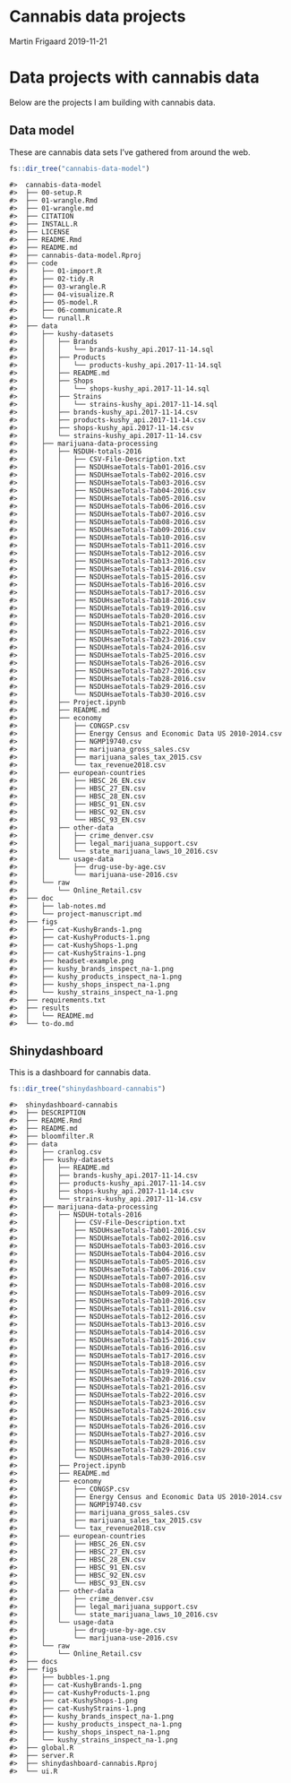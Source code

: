 Cannabis data projects
================
Martin Frigaard
2019-11-21

# Data projects with cannabis data

Below are the projects I am building with cannabis data.

## Data model

These are cannabis data sets I’ve gathered from around the web.

``` r
fs::dir_tree("cannabis-data-model")
```

    #>  cannabis-data-model
    #>  ├── 00-setup.R
    #>  ├── 01-wrangle.Rmd
    #>  ├── 01-wrangle.md
    #>  ├── CITATION
    #>  ├── INSTALL.R
    #>  ├── LICENSE
    #>  ├── README.Rmd
    #>  ├── README.md
    #>  ├── cannabis-data-model.Rproj
    #>  ├── code
    #>  │   ├── 01-import.R
    #>  │   ├── 02-tidy.R
    #>  │   ├── 03-wrangle.R
    #>  │   ├── 04-visualize.R
    #>  │   ├── 05-model.R
    #>  │   ├── 06-communicate.R
    #>  │   └── runall.R
    #>  ├── data
    #>  │   ├── kushy-datasets
    #>  │   │   ├── Brands
    #>  │   │   │   └── brands-kushy_api.2017-11-14.sql
    #>  │   │   ├── Products
    #>  │   │   │   └── products-kushy_api.2017-11-14.sql
    #>  │   │   ├── README.md
    #>  │   │   ├── Shops
    #>  │   │   │   └── shops-kushy_api.2017-11-14.sql
    #>  │   │   ├── Strains
    #>  │   │   │   └── strains-kushy_api.2017-11-14.sql
    #>  │   │   ├── brands-kushy_api.2017-11-14.csv
    #>  │   │   ├── products-kushy_api.2017-11-14.csv
    #>  │   │   ├── shops-kushy_api.2017-11-14.csv
    #>  │   │   └── strains-kushy_api.2017-11-14.csv
    #>  │   ├── marijuana-data-processing
    #>  │   │   ├── NSDUH-totals-2016
    #>  │   │   │   ├── CSV-File-Description.txt
    #>  │   │   │   ├── NSDUHsaeTotals-Tab01-2016.csv
    #>  │   │   │   ├── NSDUHsaeTotals-Tab02-2016.csv
    #>  │   │   │   ├── NSDUHsaeTotals-Tab03-2016.csv
    #>  │   │   │   ├── NSDUHsaeTotals-Tab04-2016.csv
    #>  │   │   │   ├── NSDUHsaeTotals-Tab05-2016.csv
    #>  │   │   │   ├── NSDUHsaeTotals-Tab06-2016.csv
    #>  │   │   │   ├── NSDUHsaeTotals-Tab07-2016.csv
    #>  │   │   │   ├── NSDUHsaeTotals-Tab08-2016.csv
    #>  │   │   │   ├── NSDUHsaeTotals-Tab09-2016.csv
    #>  │   │   │   ├── NSDUHsaeTotals-Tab10-2016.csv
    #>  │   │   │   ├── NSDUHsaeTotals-Tab11-2016.csv
    #>  │   │   │   ├── NSDUHsaeTotals-Tab12-2016.csv
    #>  │   │   │   ├── NSDUHsaeTotals-Tab13-2016.csv
    #>  │   │   │   ├── NSDUHsaeTotals-Tab14-2016.csv
    #>  │   │   │   ├── NSDUHsaeTotals-Tab15-2016.csv
    #>  │   │   │   ├── NSDUHsaeTotals-Tab16-2016.csv
    #>  │   │   │   ├── NSDUHsaeTotals-Tab17-2016.csv
    #>  │   │   │   ├── NSDUHsaeTotals-Tab18-2016.csv
    #>  │   │   │   ├── NSDUHsaeTotals-Tab19-2016.csv
    #>  │   │   │   ├── NSDUHsaeTotals-Tab20-2016.csv
    #>  │   │   │   ├── NSDUHsaeTotals-Tab21-2016.csv
    #>  │   │   │   ├── NSDUHsaeTotals-Tab22-2016.csv
    #>  │   │   │   ├── NSDUHsaeTotals-Tab23-2016.csv
    #>  │   │   │   ├── NSDUHsaeTotals-Tab24-2016.csv
    #>  │   │   │   ├── NSDUHsaeTotals-Tab25-2016.csv
    #>  │   │   │   ├── NSDUHsaeTotals-Tab26-2016.csv
    #>  │   │   │   ├── NSDUHsaeTotals-Tab27-2016.csv
    #>  │   │   │   ├── NSDUHsaeTotals-Tab28-2016.csv
    #>  │   │   │   ├── NSDUHsaeTotals-Tab29-2016.csv
    #>  │   │   │   └── NSDUHsaeTotals-Tab30-2016.csv
    #>  │   │   ├── Project.ipynb
    #>  │   │   ├── README.md
    #>  │   │   ├── economy
    #>  │   │   │   ├── CONGSP.csv
    #>  │   │   │   ├── Energy Census and Economic Data US 2010-2014.csv
    #>  │   │   │   ├── NGMP19740.csv
    #>  │   │   │   ├── marijuana_gross_sales.csv
    #>  │   │   │   ├── marijuana_sales_tax_2015.csv
    #>  │   │   │   └── tax_revenue2018.csv
    #>  │   │   ├── european-countries
    #>  │   │   │   ├── HBSC_26_EN.csv
    #>  │   │   │   ├── HBSC_27_EN.csv
    #>  │   │   │   ├── HBSC_28_EN.csv
    #>  │   │   │   ├── HBSC_91_EN.csv
    #>  │   │   │   ├── HBSC_92_EN.csv
    #>  │   │   │   └── HBSC_93_EN.csv
    #>  │   │   ├── other-data
    #>  │   │   │   ├── crime_denver.csv
    #>  │   │   │   ├── legal_marijuana_support.csv
    #>  │   │   │   └── state_marijuana_laws_10_2016.csv
    #>  │   │   └── usage-data
    #>  │   │       ├── drug-use-by-age.csv
    #>  │   │       └── marijuana-use-2016.csv
    #>  │   └── raw
    #>  │       └── Online_Retail.csv
    #>  ├── doc
    #>  │   ├── lab-notes.md
    #>  │   └── project-manuscript.md
    #>  ├── figs
    #>  │   ├── cat-KushyBrands-1.png
    #>  │   ├── cat-KushyProducts-1.png
    #>  │   ├── cat-KushyShops-1.png
    #>  │   ├── cat-KushyStrains-1.png
    #>  │   ├── headset-example.png
    #>  │   ├── kushy_brands_inspect_na-1.png
    #>  │   ├── kushy_products_inspect_na-1.png
    #>  │   ├── kushy_shops_inspect_na-1.png
    #>  │   └── kushy_strains_inspect_na-1.png
    #>  ├── requirements.txt
    #>  ├── results
    #>  │   └── README.md
    #>  └── to-do.md

## Shinydashboard

This is a dashboard for cannabis data.

``` r
fs::dir_tree("shinydashboard-cannabis")
```

    #>  shinydashboard-cannabis
    #>  ├── DESCRIPTION
    #>  ├── README.Rmd
    #>  ├── README.md
    #>  ├── bloomfilter.R
    #>  ├── data
    #>  │   ├── cranlog.csv
    #>  │   ├── kushy-datasets
    #>  │   │   ├── README.md
    #>  │   │   ├── brands-kushy_api.2017-11-14.csv
    #>  │   │   ├── products-kushy_api.2017-11-14.csv
    #>  │   │   ├── shops-kushy_api.2017-11-14.csv
    #>  │   │   └── strains-kushy_api.2017-11-14.csv
    #>  │   ├── marijuana-data-processing
    #>  │   │   ├── NSDUH-totals-2016
    #>  │   │   │   ├── CSV-File-Description.txt
    #>  │   │   │   ├── NSDUHsaeTotals-Tab01-2016.csv
    #>  │   │   │   ├── NSDUHsaeTotals-Tab02-2016.csv
    #>  │   │   │   ├── NSDUHsaeTotals-Tab03-2016.csv
    #>  │   │   │   ├── NSDUHsaeTotals-Tab04-2016.csv
    #>  │   │   │   ├── NSDUHsaeTotals-Tab05-2016.csv
    #>  │   │   │   ├── NSDUHsaeTotals-Tab06-2016.csv
    #>  │   │   │   ├── NSDUHsaeTotals-Tab07-2016.csv
    #>  │   │   │   ├── NSDUHsaeTotals-Tab08-2016.csv
    #>  │   │   │   ├── NSDUHsaeTotals-Tab09-2016.csv
    #>  │   │   │   ├── NSDUHsaeTotals-Tab10-2016.csv
    #>  │   │   │   ├── NSDUHsaeTotals-Tab11-2016.csv
    #>  │   │   │   ├── NSDUHsaeTotals-Tab12-2016.csv
    #>  │   │   │   ├── NSDUHsaeTotals-Tab13-2016.csv
    #>  │   │   │   ├── NSDUHsaeTotals-Tab14-2016.csv
    #>  │   │   │   ├── NSDUHsaeTotals-Tab15-2016.csv
    #>  │   │   │   ├── NSDUHsaeTotals-Tab16-2016.csv
    #>  │   │   │   ├── NSDUHsaeTotals-Tab17-2016.csv
    #>  │   │   │   ├── NSDUHsaeTotals-Tab18-2016.csv
    #>  │   │   │   ├── NSDUHsaeTotals-Tab19-2016.csv
    #>  │   │   │   ├── NSDUHsaeTotals-Tab20-2016.csv
    #>  │   │   │   ├── NSDUHsaeTotals-Tab21-2016.csv
    #>  │   │   │   ├── NSDUHsaeTotals-Tab22-2016.csv
    #>  │   │   │   ├── NSDUHsaeTotals-Tab23-2016.csv
    #>  │   │   │   ├── NSDUHsaeTotals-Tab24-2016.csv
    #>  │   │   │   ├── NSDUHsaeTotals-Tab25-2016.csv
    #>  │   │   │   ├── NSDUHsaeTotals-Tab26-2016.csv
    #>  │   │   │   ├── NSDUHsaeTotals-Tab27-2016.csv
    #>  │   │   │   ├── NSDUHsaeTotals-Tab28-2016.csv
    #>  │   │   │   ├── NSDUHsaeTotals-Tab29-2016.csv
    #>  │   │   │   └── NSDUHsaeTotals-Tab30-2016.csv
    #>  │   │   ├── Project.ipynb
    #>  │   │   ├── README.md
    #>  │   │   ├── economy
    #>  │   │   │   ├── CONGSP.csv
    #>  │   │   │   ├── Energy Census and Economic Data US 2010-2014.csv
    #>  │   │   │   ├── NGMP19740.csv
    #>  │   │   │   ├── marijuana_gross_sales.csv
    #>  │   │   │   ├── marijuana_sales_tax_2015.csv
    #>  │   │   │   └── tax_revenue2018.csv
    #>  │   │   ├── european-countries
    #>  │   │   │   ├── HBSC_26_EN.csv
    #>  │   │   │   ├── HBSC_27_EN.csv
    #>  │   │   │   ├── HBSC_28_EN.csv
    #>  │   │   │   ├── HBSC_91_EN.csv
    #>  │   │   │   ├── HBSC_92_EN.csv
    #>  │   │   │   └── HBSC_93_EN.csv
    #>  │   │   ├── other-data
    #>  │   │   │   ├── crime_denver.csv
    #>  │   │   │   ├── legal_marijuana_support.csv
    #>  │   │   │   └── state_marijuana_laws_10_2016.csv
    #>  │   │   └── usage-data
    #>  │   │       ├── drug-use-by-age.csv
    #>  │   │       └── marijuana-use-2016.csv
    #>  │   └── raw
    #>  │       └── Online_Retail.csv
    #>  ├── docs
    #>  ├── figs
    #>  │   ├── bubbles-1.png
    #>  │   ├── cat-KushyBrands-1.png
    #>  │   ├── cat-KushyProducts-1.png
    #>  │   ├── cat-KushyShops-1.png
    #>  │   ├── cat-KushyStrains-1.png
    #>  │   ├── kushy_brands_inspect_na-1.png
    #>  │   ├── kushy_products_inspect_na-1.png
    #>  │   ├── kushy_shops_inspect_na-1.png
    #>  │   └── kushy_strains_inspect_na-1.png
    #>  ├── global.R
    #>  ├── server.R
    #>  ├── shinydashboard-cannabis.Rproj
    #>  └── ui.R
